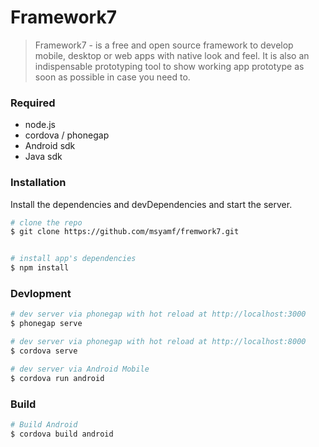 # Framework7
> Framework7 - is a free and open source framework to develop mobile, 
> desktop or web apps with native look and feel. 
> It is also an indispensable prototyping tool to show working app prototype as soon as possible in case you need to.

### Required
* node.js
* cordova / phonegap
* Android sdk
* Java sdk

### Installation

Install the dependencies and devDependencies and start the server.
```sh
# clone the repo
$ git clone https://github.com/msyamf/fremwork7.git


# install app's dependencies
$ npm install
```

### Devlopment

```sh
# dev server via phonegap with hot reload at http://localhost:3000
$ phonegap serve

# dev server via phonegap with hot reload at http://localhost:8000
$ cordova serve

# dev server via Android Mobile
$ cordova run android
```

### Build

```sh
# Build Android
$ cordova build android
```
